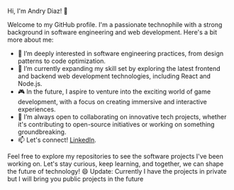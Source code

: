 Hi, I'm Andry Diaz! 👋

Welcome to my GitHub profile. I'm a passionate technophile with a strong background in software engineering and web development. Here's a bit more about me:

- 👀 I’m deeply interested in software engineering practices, from design patterns to code optimization.
- 🌱 I’m currently expanding my skill set by exploring the latest frontend and backend web development technologies, including React and Node.js.
- 🎮 In the future, I aspire to venture into the exciting world of game development, with a focus on creating immersive and interactive experiences.
- 💞️ I’m always open to collaborating on innovative tech projects, whether it's contributing to open-source initiatives or working on something groundbreaking.
- 📫 Let's connect! [LinkedIn](https://www.linkedin.com/in/andry-diaz/).

Feel free to explore my repositories to see the software projects I've been working on. Let's stay curious, keep learning, and together, we can shape the future of technology! 😄 Update: Currently I have the projects in private but I will bring you public projects in the future

